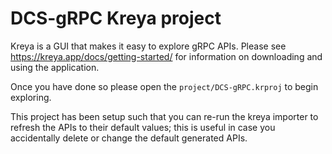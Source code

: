 # DCS-gRPC Kreya project

Kreya is a GUI that makes it easy to explore gRPC APIs. Please
see https://kreya.app/docs/getting-started/ for information on
downloading and using the application.

Once you have done so please open the `project/DCS-gRPC.krproj`
to begin exploring.

This project has been setup such that you can re-run the kreya
importer to refresh the APIs to their default values; this is
useful in case you accidentally delete or change the default
generated APIs.